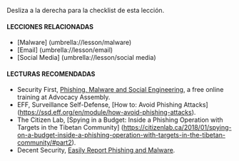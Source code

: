 [Title]: # (¿Y ahora qué?)
[Order]: # (9)
 
Desliza a la derecha para la checklist de esta lección.

#### LECCIONES RELACIONADAS

*   [Malware] (umbrella://lesson/malware)
*   [Email] (umbrella://lesson/email)
*   [Social Media] (umbrella://lesson/social media)

#### LECTURAS RECOMENDADAS

* 	Security First, [Phishing, Malware and Social Engineering](https://advocacyassembly.org/en/courses/30/#/chapter/1/lesson/1), a free online training at Advocacy Assembly. 
*   EFF, Surveillance Self-Defense, [How to: Avoid Phishing Attacks] (https://ssd.eff.org/en/module/how-avoid-phishing-attacks). 
*   The Citizen Lab, [Spying in a Budget: Inside a Phishing Operation with Targets in the Tibetan Community] (https://citizenlab.ca/2018/01/spying-on-a-budget-inside-a-phishing-operation-with-targets-in-the-tibetan-community/#part2).
*	Decent Security, [Easily Report Phishing and Malware](https://decentsecurity.com/#/malware-web-and-phishing-investigation/).
